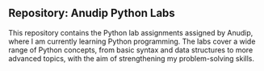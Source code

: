 ## **Repository: Anudip Python Labs**

This repository contains the Python lab assignments assigned by Anudip, where I am currently learning Python programming. The labs cover a wide range of Python concepts, from basic syntax and data structures to more advanced topics, with the aim of strengthening my problem-solving skills.